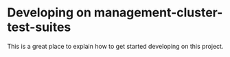 # Developing on management-cluster-test-suites

This is a great place to explain how to get started developing on this project.
